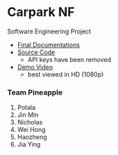 # Carpark NF
Software Engineering Project

- [Final Documentations](Final/Carpark%20NF%20Final%20Documentation.pdf)
- [Source Code](Final/Code/)
  - API keys have been removed
- [Demo Video](https://www.youtube.com/watch?v=iTqXrIhFv7U)
  - best viewed in HD (1080p)
 
### Team Pineapple
1. Potala
2. Jin Min
3. Nicholas
4. Wei Hong
5. Haozheng
6. Jia Ying

